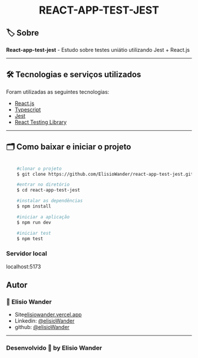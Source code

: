<h1 align="center">
    REACT-APP-TEST-JEST
</h1>

## 🏷️ Sobre 
**React-app-test-jest** - Estudo sobre testes uniátio utilizando Jest + React.js

---

## 🛠️ Tecnologias e serviços utilizados
Foram utilizadas as seguintes tecnologias:

- [React.js](https://pt-br.reactjs.org/)
- [Typescript](https://www.typescriptlang.org/)
- [Jest](https://jestjs.io/pt-BR/)
- [React Testing Library](https://testing-library.com/docs/react-testing-library/intro/)

---

## 🗂️ Como baixar e iniciar o projeto 

```bash

    #clonar o projeto
    $ git clone https://github.com/ElisioWander/react-app-test-jest.git

    #entrar no diretório
    $ cd react-app-test-jest

    #instalar as dependências
    $ npm install

    #iniciar a aplicação
    $ npm run dev

    #iniciar test
    $ npm test
```
### Servidor local
localhost:5173

## Autor
### 👤 Elisio Wander

- Site[elisiowander.vercel.app](https://elisiowander.vercel.app)
- Linkedin: [@elisioWander](https://www.linkedin.com/in/elisio-wander-b88b69136/)
- github: [@elisioWander](https://github.com/ElisioWander)

---

### Desenvolvido 💜 by Elisio Wander